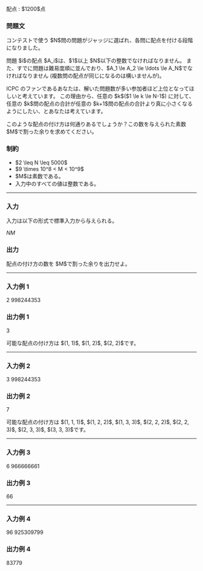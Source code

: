 
<div>

<span>

<span>

<p>
配点 : $1200$点
</p>

<div>

<section>

### **問題文**

<p>
コンテストで使う $N$問の問題がジャッジに選ばれ、各問に配点を付ける段階になりました。
</p>

<p>
問題 $i$の配点 $A_i$は、$1$以上 $N$以下の整数でなければなりません。
また、すでに問題は難易度順に並んでおり、$A_1 \le A_2 \le \ldots \le A_N$でなければなりません (複数問の配点が同じになるのは構いませんが)。
</p>

<p>
ICPC のファンであるあなたは、解いた問題数が多い参加者ほど上位となってほしいと考えています。
この理由から、任意の $k$($1 \le k \le N-1$) に対して、任意の $k$問の配点の合計が任意の $k+1$問の配点の合計より真に小さくなるようにしたい、とあなたは考えています。
</p>

<p>
このような配点の付け方は何通りあるでしょうか？この数を与えられた素数 $M$で割った余りを求めてください。
</p>

</section>

</div>

<div>

<section>

### **制約**

<ul>

<li>
$2 \leq N \leq 5000$
</li>

<li>
$9 \times 10^8 < M < 10^9$
</li>

<li>
$M$は素数である。
</li>

<li>
入力中のすべての値は整数である。
</li>

</ul>

</section>

</div>

---

<div>

<div>

<section>

### **入力**

<p>
入力は以下の形式で標準入力から与えられる。
</p>

<div>

$N$$M$
</div>

</section>

</div>

<div>

<section>

### **出力**

<p>
配点の付け方の数を $M$で割った余りを出力せよ。
</p>

</section>

</div>

</div>

---

<div>

<section>

### **入力例 1**

<div>

2 998244353

</div>

</section>

</div>

<div>

<section>

### **出力例 1**

<div>

3

</div>

<p>
可能な配点の付け方は $(1, 1)$, $(1, 2)$, $(2, 2)$です。
</p>

</section>

</div>

---

<div>

<section>

### **入力例 2**

<div>

3 998244353

</div>

</section>

</div>

<div>

<section>

### **出力例 2**

<div>

7

</div>

<p>
可能な配点の付け方は $(1, 1, 1)$, $(1, 2, 2)$, $(1, 3, 3)$, $(2, 2, 2)$, $(2, 2, 3)$, $(2, 3, 3)$, $(3, 3, 3)$です。
</p>

</section>

</div>

---

<div>

<section>

### **入力例 3**

<div>

6 966666661

</div>

</section>

</div>

<div>

<section>

### **出力例 3**

<div>

66

</div>

</section>

</div>

---

<div>

<section>

### **入力例 4**

<div>

96 925309799

</div>

</section>

</div>

<div>

<section>

### **出力例 4**

<div>

83779

</div>

</section>

</div>

</span>

</span>

</div>

